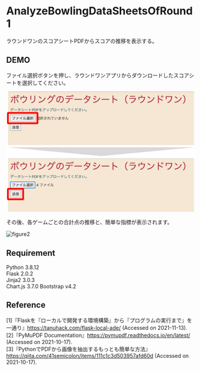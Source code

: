 # AnalyzeBowlingDataSheetsOfRound1  

ラウンドワンのスコアシートPDFからスコアの推移を表示する。

## DEMO  

ファイル選択ボタンを押し、ラウンドワンアプリからダウンロードしたスコアシートを選択してください。

![figure1](image/figure1.png)

その後、各ゲームごとの合計点の推移と、簡単な指標が表示されます。

![figure2](image/figure2.png)


## Requirement  
Python      3.8.12  
Flask       2.0.2  
Jinja2      3.0.3  
Chart.js    3.7.0
Bootstrap   v4.2

## Reference  
[1]『Flaskを『ローカルで開発する環境構築』から『プログラムの実行まで』を一通り』https://tanuhack.com/flask-local-ade/ (Accessed on 2021-11-13).  
[2]『PyMuPDF Documentation』https://pymupdf.readthedocs.io/en/latest/ (Accessed on 2021-10-17).  
[3]『PythonでPDFから画像を抽出するもっとも簡単な方法』 https://qiita.com/41semicolon/items/111c1c3d503957afd60d (Accessed on 2021-10-17).
